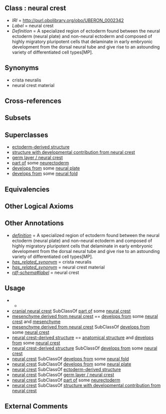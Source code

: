 
## Class : neural crest

 * *IRI* = http://purl.obolibrary.org/obo/UBERON_0002342
 * *Label* = neural crest
 * *Definition* = A specialized region of ectoderm found between the neural ectoderm (neural plate) and non-neural ectoderm and composed of highly migratory pluripotent cells that delaminate in early embryonic development from the dorsal neural tube and give rise to an astounding variety of differentiated cell types[MP].

## Synonyms

 * crista neuralis
 * neural crest material

## Cross-references


## Subsets


## Superclasses

 * [ectoderm-derived structure](../../UBERON/21/UBERON_0004121.md)
 * [structure with developmental contribution from neural crest](../../UBERON/14/UBERON_0010314.md)
 * [germ layer / neural crest](../../UBERON/16/UBERON_0010316.md)
 * [part of](../../BFO/50/BFO_0000050.md) some [neurectoderm](../../UBERON/46/UBERON_0002346.md)
 * [develops from](../../RO/02/RO_0002202.md) some [neural plate](../../UBERON/75/UBERON_0003075.md)
 * [develops from](../../RO/02/RO_0002202.md) some [neural fold](../../UBERON/62/UBERON_0005062.md)

## Equivalencies


## Other Logical Axioms


## Other Annotations

 * *[definition](../../IAO/15/IAO_0000115.md)* = A specialized region of ectoderm found between the neural ectoderm (neural plate) and non-neural ectoderm and composed of highly migratory pluripotent cells that delaminate in early embryonic development from the dorsal neural tube and give rise to an astounding variety of differentiated cell types[MP].
 * *[has_related_synonym](../../ym/oboInOwl#hasRelatedSynonym.md)* = crista neuralis
 * *[has_related_synonym](../../ym/oboInOwl#hasRelatedSynonym.md)* = neural crest material
 * *[rdf-schema#label](../../el/rdf-schema#label.md)* = neural crest

## Usage

 * -
 * [cranial neural crest](../../UBERON/99/UBERON_0003099.md) SubClassOf [part of](../../BFO/50/BFO_0000050.md) some [neural crest](../../UBERON/42/UBERON_0002342.md)
 * [mesenchyme derived from neural crest](../../UBERON/87/UBERON_0014387.md) == [develops from](../../RO/02/RO_0002202.md) some [neural crest](../../UBERON/42/UBERON_0002342.md) and [mesenchyme](../../UBERON/04/UBERON_0003104.md)
 * [mesenchyme derived from neural crest](../../UBERON/87/UBERON_0014387.md) SubClassOf [develops from](../../RO/02/RO_0002202.md) some [neural crest](../../UBERON/42/UBERON_0002342.md)
 * [neural crest-derived structure](../../UBERON/13/UBERON_0010313.md) == [anatomical structure](../../UBERON/61/UBERON_0000061.md) and [develops from](../../RO/02/RO_0002202.md) some [neural crest](../../UBERON/42/UBERON_0002342.md)
 * [neural crest-derived structure](../../UBERON/13/UBERON_0010313.md) SubClassOf [develops from](../../RO/02/RO_0002202.md) some [neural crest](../../UBERON/42/UBERON_0002342.md)
 * [neural crest](../../UBERON/42/UBERON_0002342.md) SubClassOf [develops from](../../RO/02/RO_0002202.md) some [neural fold](../../UBERON/62/UBERON_0005062.md)
 * [neural crest](../../UBERON/42/UBERON_0002342.md) SubClassOf [develops from](../../RO/02/RO_0002202.md) some [neural plate](../../UBERON/75/UBERON_0003075.md)
 * [neural crest](../../UBERON/42/UBERON_0002342.md) SubClassOf [ectoderm-derived structure](../../UBERON/21/UBERON_0004121.md)
 * [neural crest](../../UBERON/42/UBERON_0002342.md) SubClassOf [germ layer / neural crest](../../UBERON/16/UBERON_0010316.md)
 * [neural crest](../../UBERON/42/UBERON_0002342.md) SubClassOf [part of](../../BFO/50/BFO_0000050.md) some [neurectoderm](../../UBERON/46/UBERON_0002346.md)
 * [neural crest](../../UBERON/42/UBERON_0002342.md) SubClassOf [structure with developmental contribution from neural crest](../../UBERON/14/UBERON_0010314.md)

## External Comments

